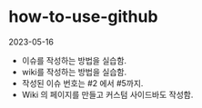 # how-to-use-github

2023-05-16
- 이슈를 작성하는 방법을 실습함.
- wiki를 작성하는 방법을 실습함.
- 작성된 이슈 번호는 #2 에서 #5까지.
- Wiki 의 페이지를 만들고 커스텀 사이드바도 작성함.
